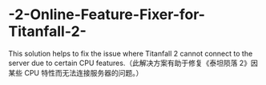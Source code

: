 # -2-Online-Feature-Fixer-for-Titanfall-2-
This solution helps to fix the issue where Titanfall 2 cannot connect to the server due to certain CPU features.（此解决方案有助于修复《泰坦陨落 2》因某些 CPU 特性而无法连接服务器的问题。）
